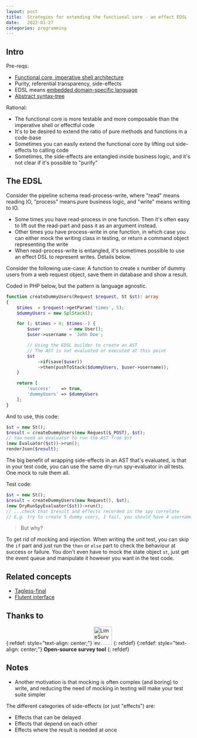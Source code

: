 ```yaml
---
layout: post
title:  Strategies for extending the functional core - an effect EDSL 
date:   2022-01-27
categories: programming
---
```


## Intro

Pre-reqs:

* [Functional core, imperative shell architecture](https://github.com/kbilsted/Functional-core-imperative-shell/blob/master/README.md)
* Purity, referential transparency, side-effects
* EDSL means [embedded domain-specific language](https://en.wikipedia.org/wiki/Domain-specific_language#External_and_Embedded_Domain_Specific_Languages)
* [Abstract syntax-tree](https://en.wikipedia.org/wiki/Abstract_syntax_tree)

Rational:

* The functional core is more testable and more composable than the imperative shell or effectful code
* It's to be desired to extend the ratio of pure methods and functions in a code-base
* Sometimes you can easily extend the functional core by lifting out side-effects to calling code
* Sometimes, the side-effects are entangled inside business logic, and it's not clear if it's possible to "purify"

## The EDSL

Consider the pipeline schema read-process-write, where "read" means reading IO, "process" means pure business logic, and "write" means writing to IO.

* Some times you have read-process in one function. Then it's often easy to lift out the read-part and pass it as an argument instead.
* Other times you have process-write in one function, in which case you can either mock the writing class in testing, or return a command object representing the write
* When read-process-write is entangled, it's sometimes possible to use an effect DSL to represent writes. Details below.

Consider the following use-case: A function to create x number of dummy users from a web request object, save them in database and show a result.

Coded in PHP below, but the pattern is language agnostic.

```php
function createDummyUsers(Request $request, St $st): array
{
    $times  = $request->getParam('times', 5);
    $dummyUsers = new SplStack();

    for (; $times > 0; $times--) {
        $user           = new User();
        $user->username = 'John Doe';

        // Using the EDSL builder to create an AST
        // The AST is not evaluated or executed at this point
        $st
            ->if(save($user))
            ->then(pushToStack($dummyUsers, $user->username));
    }

    return [
        'success'    => true,
        'dummyUsers' => $dummyUsers
    ];
}
```

And to use, this code:

```php
$st = new St();
$result = createDummyUsers(new Request($_POST), $st);
// You need an evaluator to run the AST from $st
(new Evaluator($st))->run();
renderJson($result);
```

The big benefit of wrapping side-effects in an AST that's evaluated, is that in your test code, you can use the same dry-run spy-evaluator in _all_ tests. One mock to rule them all.

Test code:

```php
$st = new St();
$result = createDummyUsers(new Request(), $st);
(new DryRunSpyEvaluator($st))->run();
// ...check that $result and effects recorded in the spy correlate
// E.g. try to create 5 dummy users, 1 fail, you should have 4 usernames writes to stack and in $result
```


> But why?

To get rid of mocking and injection.  When writing the unit test, you can skip the `if` part and just run the `then` or `else` part to check the behaviour at success or failure. You don't even have to mock the state object `st`, just get the event queue and manipulate it however you want in the test code.

## Related concepts

* [Tagless-final](https://discuss.ocaml.org/t/explain-like-im-5-years-old-tagless-final-pattern/)
* [Flutent interface](https://martinfowler.com/bliki/FluentInterface.html)

## Thanks to

{:refdef: style="text-align: center;"}
<a href="https://www.limesurvey.org"><img src="{{ site.url }}/assets/img/limesurveylogo.png" alt="LimeSurvey" height="50px"/></a>
{: refdef}
{:refdef: style="text-align: center;"}
**Open-source survey tool**
{: refdef}

## Notes

* Another motivation is that mocking is often complex (and boring) to write, and reducing the need of mocking in testing will make your test suite simpler

The different categories of side-effects (or just "effects") are:

* Effects that can be delayed
* Effects that depend on each other
* Effects where the result is needed at once
